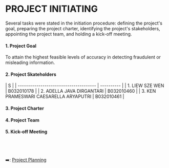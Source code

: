 # PROJECT INITIATING
Several tasks were stated in the initiation procedure: defining the project's goal, preparing the project charter, identifying the project's stakeholders, appointing the project team, and holding a kick-off meeting.

#### 1. Project Goal
To attain the highest feasible levels of accuracy in detecting fraudulent or misleading information.
#### 2. Project Skateholders
| S |
| -------------------------------------- | ---------- |
| 1. LIEW SZE WEN                        | B032010178 | 
| 2. ADELLA JAVA DIRGANTARI              | B032010460 | 
| 3. KEN PRAMESWARI CAESARELLA ARYAPUTRI | B032010461 | 
#### 3. Project Charter
#### 4. Project Team
#### 5. Kick-off Meeting

&nbsp;<br>
&nbsp;<br>
&nbsp;<br>
:arrow_right:: [Project Planning](https://github.com/FilleHeureuse/Fake-News-Detection-System/blob/main/Project%20Management%20Plan%20(PMP)/III.%20Project%20Planning.md)
